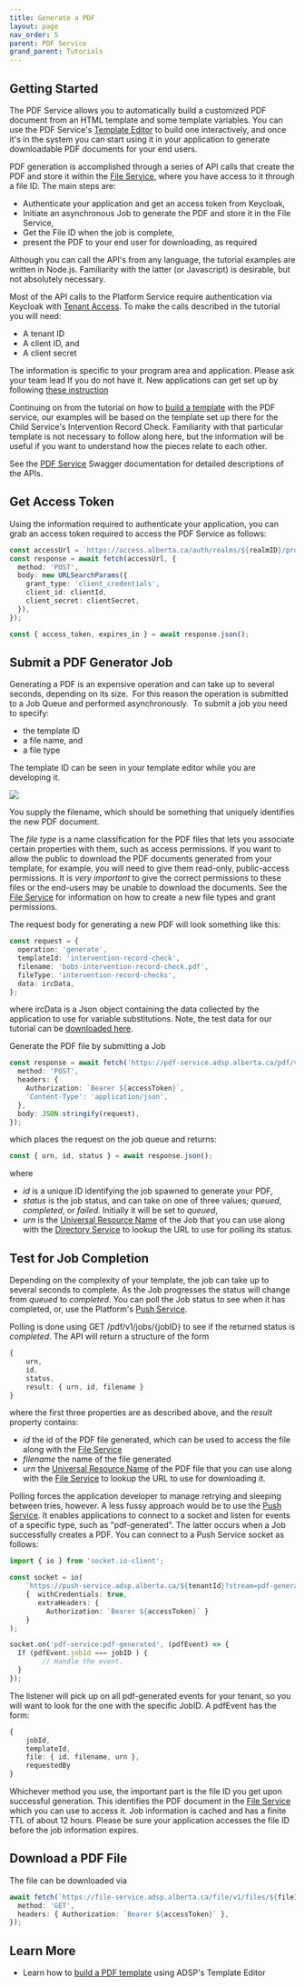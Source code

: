 ```yaml
---
title: Generate a PDF
layout: page
nav_order: 5
parent: PDF Service
grand_parent: Tutorials
---
```


## Getting Started

The PDF Service allows you to automatically build a customized PDF document from an HTML template and some template variables. You can use the PDF Service's [Template Editor](/adsp-monorepo/templates/pdf/building-a-template.html) to build one interactively, and once it's in the system you can start using it in your application to generate downloadable PDF documents for your end users.

PDF generation is accomplished through a series of API calls that create the PDF and store it within the [File Service](/adsp-monorepo/services/file-service.html), where you have access to it through a file ID. The main steps are:

- Authenticate your application and get an access token from Keycloak,
- Initiate an asynchronous Job to generate the PDF and store it in the File Service,
- Get the File ID when the job is complete,
- present the PDF to your end user for downloading, as required

Although you can call the API's from any language, the tutorial examples are written in Node.js. Familiarity with the latter (or Javascript) is desirable, but not absolutely necessary.

Most of the API calls to the Platform Service require authentication via Keycloak with [Tenant Access](/adsp-monorepo/services/tenant-service.html). To make the calls described in the tutorial you will need:

- A tenant ID
- A client ID, and
- A client secret

The information is specific to your program area and application. Please ask your team lead If you do not have it. New applications can get set up by following [these instruction](/adsp-monorepo/getting-started.html)

Continuing on from the tutorial on how to [build a template](/adsp-monorepo/tutorials/building-a-template.html) with the PDF service, our examples will be based on the template set up there for the Child Service's Intervention Record Check. Familiarity with that particular template is not necessary to follow along here, but the information will be useful if you want to understand how the pieces relate to each other.

See the [PDF Service](https://api.adsp-dev.gov.ab.ca/autotest/?urls.primaryName=PDF%20service) Swagger documentation for detailed descriptions of the APIs.

## Get Access Token

Using the information required to authenticate your application, you can grab an access token required to access the PDF Service as follows:

```typescript
const accessUrl = `https://access.alberta.ca/auth/realms/${realmID}/protocol/openid-connect/token`;
const response = await fetch(accessUrl, {
  method: 'POST',
  body: new URLSearchParams({
    grant_type: 'client_credentials',
    client_id: clientId,
    client_secret: clientSecret,
  }),
});

const { access_token, expires_in } = await response.json();
```

## Submit a PDF Generator Job

Generating a PDF is an expensive operation and can take up to several seconds, depending on its size.  For this reason the operation is submitted to a Job Queue and performed asynchronously.  To submit a job you need to specify:

- the template ID
- a file name, and
- a file type

The template ID can be seen in your template editor while you are developing it.

![](/adsp-monorepo/assets/pdf/templateId.png)

You supply the filename, which should be something that uniquely identifies the new PDF document.

The _file type_ is a name classification for the PDF files that lets you associate certain properties with them, such as access permissions. If you want to allow the public to download the PDF documents generated from your template, for example, you will need to give them read-only, public-access permissions. It is _very important_ to give the correct permissions to these files or the end-users may be unable to download the documents. See the [File Service](/adsp-monorepo/services/file-service.html) for information on how to create a new file types and grant permissions.

The request body for generating a new PDF will look something like this:

```typescript
const request = {
  operation: 'generate',
  templateId: 'intervention-record-check',
  filename: 'bobs-intervention-record-check.pdf',
  fileType: 'intervention-record-checks',
  data: ircData,
};
```

where ircData is a Json object containing the data collected by the application to use for variable substitutions. Note, the test data for our tutorial can be
<a href="/adsp-monorepo/assets/pdf/test_data.json" download>downloaded here</a>.

Generate the PDF file by submitting a Job

```typescript
const response = await fetch('https://pdf-service.adsp.alberta.ca/pdf/v1/jobs', {
  method: 'POST',
  headers: {
    Authorization: `Bearer ${accessToken}`,
    'Content-Type': 'application/json',
  },
  body: JSON.stringify(request),
});
```

which places the request on the job queue and returns:

```typescript
const { urn, id, status } = await response.json();
```

where

- _id_ is a unique ID identifying the job spawned to generate your PDF,
- _status_ is the job status, and can take on one of three values; _queued_, _completed_, or _failed_. Initially it will be set to _queued_,
- _urn_ is the [Universal Resource Name](https://en.wikipedia.org/wiki/Uniform_Resource_Name) of the Job that you can use along with the [Directory Service](/adsp-monorepo/services/directory-service.html) to lookup the URL to use for polling its status.

## Test for Job Completion

Depending on the complexity of your template, the job can take up to several seconds to complete. As the Job progresses the status will change from _queued_ to _completed_. You can poll the Job status to see when it has completed, or, use the Platform's [Push Service](/adsp-monorepo/services/push-service.html).

Polling is done using GET /pdf/v1/jobs/{jobID} to see if the returned status is _completed_. The API will return a structure of the form

```typescript
{
    urn,
    id,
    status,
    result: { urn, id, filename }
}
```

where the first three properties are as described above, and the _result_ property contains:

- _id_ the id of the PDF file generated, which can be used to access the file along with the [File Service](/adsp-monorepo/services/file-service.html)
- _filename_ the name of the file generated
- _urn_ the [Universal Resource Name](https://en.wikipedia.org/wiki/Uniform_Resource_Name) of the PDF file that you can use along with the [File Service](/adsp-monorepo/services/directory-service.html) to lookup the URL to use for downloading it.

Polling forces the application developer to manage retrying and sleeping between tries, however. A less fussy approach would be to use the [Push Service](/adsp-monorepo/services/push-service.html). It enables applications to connect to a socket and listen for events of a specific type, such as "pdf-generated". The latter occurs when a Job successfully creates a PDF. You can connect to a Push Service socket as follows:

```typescript
import { io } from 'socket.io-client';

const socket = io(
    `https://push-service.adsp.alberta.ca/${tenantId}?stream=pdf-generation-updates`,
    {  withCredentials: true,
       extraHeaders: {
         Authorization: `Bearer ${accessToken}` }
    }
);

socket.on('pdf-service:pdf-generated', (pdfEvent) => {
  If (pdfEvent.jobId === jobID ) {
        // Handle the event.
  }
});
```

The listener will pick up on all pdf-generated events for your tenant, so you will want to look for the one with the specific JobID. A pdfEvent has the form:

```typescript
{
    jobId,
    templateId,
    file: { id, filename, urn },
    requestedBy
}
```

Whichever method you use, the important part is the file ID you get upon successful generation. This identifies the PDF document in the [File Service](/adsp-monorepo/services/file-service.html) which you can use to access it. Job information is cached and has a finite TTL of about 12 hours. Please be sure your application accesses the file ID before the job information expires.

## Download a PDF File

The file can be downloaded via

```typescript
await fetch(`https://file-service.adsp.alberta.ca/file/v1/files/${fileID}/download`, {
  method: 'GET',
  headers: { Authorization: `Bearer ${accessToken}` },
});
```

## Learn More

- Learn how to [build a PDF template](/adsp-monorepo/tutorials/pdf-service/building-a-template.html) using ADSP's Template Editor
